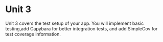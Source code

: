 # Unit 3

Unit 3 covers the test setup of your app.  You will implement basic testing,add Capybara for better integration tests, and add SimpleCov for test coverage information.
